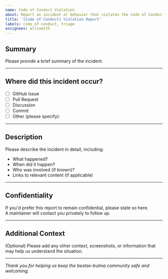 ```yaml
---
name: Code of Conduct Violation
about: Report an incident or behavior that violates the Code of Conduct
title: '[Code of Conduct] Violation Report'
labels: code of conduct, triage
assignees: allxsmith
---
```


## Summary

Please provide a brief summary of the incident.

---

## Where did this incident occur?

- [ ] GitHub Issue
- [ ] Pull Request
- [ ] Discussion
- [ ] Commit
- [ ] Other (please specify):

---

## Description

Please describe the incident in detail, including:

- What happened?
- When did it happen?
- Who was involved (if known)?
- Links to relevant content (if applicable)

---

## Confidentiality

If you'd prefer this report to remain confidential, please state so here.  
A maintainer will contact you privately to follow up.

---

## Additional Context

(Optional) Please add any other context, screenshots, or information that may help us understand the situation.

---

_Thank you for helping us keep the bestax-bulma community safe and welcoming._
